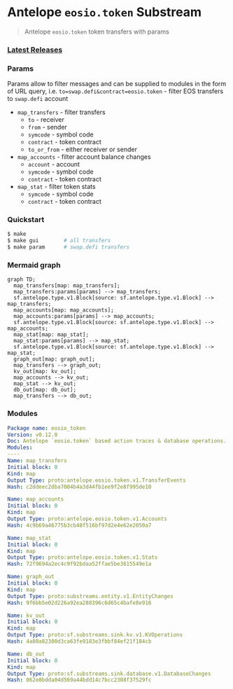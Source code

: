 # Antelope `eosio.token` Substream

> Antelope `eosio.token` token transfers with params

### [Latest Releases](https://github.com/pinax-network/substreams/releases)


### Params
Params allow to filter messages and can be supplied to modules in the form of URL query, i.e. `to=swap.defi&contract=eosio.token` - filter EOS transfers to `swap.defi` account
- `map_transfers` - filter transfers
  - `to` - receiver
  - `from` - sender
  - `symcode` - symbol code
  - `contract` - token contract
  - `to_or_from` - either receiver or sender
- `map_accounts` - filter account balance changes
  - `account` - account
  - `symcode` - symbol code
  - `contract` - token contract
- `map_stat` - filter token stats
  - `symcode` - symbol code
  - `contract` - token contract

### Quickstart

```bash
$ make
$ make gui        # all transfers
$ make param      # swap.defi transfers
```

### Mermaid graph

```mermaid
graph TD;
  map_transfers[map: map_transfers];
  map_transfers:params[params] --> map_transfers;
  sf.antelope.type.v1.Block[source: sf.antelope.type.v1.Block] --> map_transfers;
  map_accounts[map: map_accounts];
  map_accounts:params[params] --> map_accounts;
  sf.antelope.type.v1.Block[source: sf.antelope.type.v1.Block] --> map_accounts;
  map_stat[map: map_stat];
  map_stat:params[params] --> map_stat;
  sf.antelope.type.v1.Block[source: sf.antelope.type.v1.Block] --> map_stat;
  graph_out[map: graph_out];
  map_transfers --> graph_out;
  kv_out[map: kv_out];
  map_accounts --> kv_out;
  map_stat --> kv_out;
  db_out[map: db_out];
  map_transfers --> db_out;
```

### Modules

```yaml
Package name: eosio_token
Version: v0.12.0
Doc: Antelope `eosio.token` based action traces & database operations.
Modules:
----
Name: map_transfers
Initial block: 0
Kind: map
Output Type: proto:antelope.eosio.token.v1.TransferEvents
Hash: c2ddeec2dba7004b4a3d44fb1ee9f2e8f995de10

Name: map_accounts
Initial block: 0
Kind: map
Output Type: proto:antelope.eosio.token.v1.Accounts
Hash: 4c9b69a46775b3cb48f516bf97d2e4e62e2050a7

Name: map_stat
Initial block: 0
Kind: map
Output Type: proto:antelope.eosio.token.v1.Stats
Hash: 72f9694a2ec4c9f92bdaa52ffae5be3615549e1a

Name: graph_out
Initial block: 0
Kind: map
Output Type: proto:substreams.entity.v1.EntityChanges
Hash: 9f6bb5e02d226a92ea288396c6d65c4bafe8e916

Name: kv_out
Initial block: 0
Kind: map
Output Type: proto:sf.substreams.sink.kv.v1.KVOperations
Hash: 4a80a82300d3ca63fe9183e3fbbf84ef21f184cb

Name: db_out
Initial block: 0
Kind: map
Output Type: proto:sf.substreams.sink.database.v1.DatabaseChanges
Hash: 062e8bdda04d569a44bdd14c7bcc2308f37529fc
```